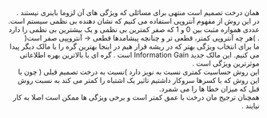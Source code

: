 <div dir="rtl">
همان درخت تصمیم است منتهی برای مسائلی که ویژگی های آن لزوما باینری نیستند .
<br/>
در این روش از مفهوم آنتروپی استفاده می کنیم که نشان دهنده بی نظمی سیستم است. عددی همواره مثبت بین 0 و 1 که صفر 
کمترین بی نظمی و یک بیشترین بی نظمی را دارد . )هر چه آنتروپی کمتر، قطعی تر و چنانچه پیشامدها قطعی -< آنتروپپی صفر است(
<br/>
ما برای انتخاب ویژگی بهتر که در ریشه قرار هیم در اینجا بهترین گره را با مالک دیگر پیدا می کنیم. این مالک جدید Information
Gain است . گره ای با بالاترین بهره اطلاعاتی موثرترین ویژگی است . 
<br/>
این روش حساسیت کمتری نسبت به نویز دارد )نسبت به درخت تصمیم قبلی ( چون با این روش که با کسرها سروکار داشتیم تاثیر 
یک اشتباه را کمتر می کند به نسبت روش قبل که میزان خطا ها را می شمرد. 
<br/>
همچنان ترجیح مان درخت با عمق کمتر است و برخی ویژگی ها ممکن است اصلا به کار نیایند .
</div>
